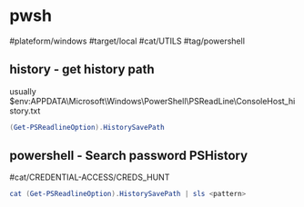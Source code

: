 # pwsh

#plateform/windows #target/local #cat/UTILS #tag/powershell 


## history - get history path
usually $env:APPDATA\Microsoft\Windows\PowerShell\PSReadLine\ConsoleHost_history.txt
```powershell
(Get-PSReadlineOption).HistorySavePath
```


## powershell - Search password PSHistory
#cat/CREDENTIAL-ACCESS/CREDS_HUNT
```powershell
cat (Get-PSReadlineOption).HistorySavePath | sls <pattern>
```